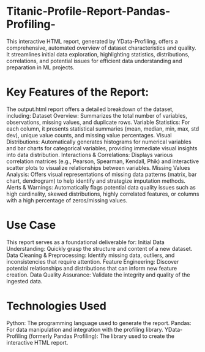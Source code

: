 # Titanic-Profile-Report-Pandas-Profiling-
This interactive HTML report, generated by YData-Profiling, offers a comprehensive, automated overview of dataset characteristics and quality. It streamlines initial data exploration, highlighting statistics, distributions, correlations, and potential issues for efficient data understanding and preparation in ML projects.

# Key Features of the Report:
The output.html report offers a detailed breakdown of the dataset, including:
Dataset Overview: Summarizes the total number of variables, observations, missing values, and duplicate rows.
Variable Statistics: For each column, it presents statistical summaries (mean, median, min, max, std dev), unique value counts, and missing value percentages.
Visual Distributions: Automatically generates histograms for numerical variables and bar charts for categorical variables, providing immediate visual insights into data distribution.
Interactions & Correlations: Displays various correlation matrices (e.g., Pearson, Spearman, Kendall, Phik) and interactive scatter plots to visualize relationships between variables.
Missing Values Analysis: Offers visual representations of missing data patterns (matrix, bar chart, dendrogram) to help identify and strategize imputation methods.
Alerts & Warnings: Automatically flags potential data quality issues such as high cardinality, skewed distributions, highly correlated features, or columns with a high percentage of zeros/missing values.

#  Use Case
This report serves as a foundational deliverable for:
Initial Data Understanding: Quickly grasp the structure and content of a new dataset.
Data Cleaning & Preprocessing: Identify missing data, outliers, and inconsistencies that require attention.
Feature Engineering: Discover potential relationships and distributions that can inform new feature creation.
Data Quality Assurance: Validate the integrity and quality of the ingested data.

# Technologies Used
Python: The programming language used to generate the report.
Pandas: For data manipulation and integration with the profiling library.
YData-Profiling (formerly Pandas Profiling): The library used to create the interactive HTML report.
